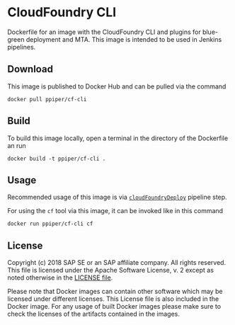 # CloudFoundry CLI

Dockerfile for an image with the CloudFoundry CLI and plugins for blue-green deployment and MTA.
This image is intended to be used in Jenkins pipelines.

## Download

This image is published to Docker Hub and can be pulled via the command

```
docker pull ppiper/cf-cli
```

## Build

To build this image locally, open a terminal in the directory of the Dockerfile an run

```
docker build -t ppiper/cf-cli .
```

## Usage

Recommended usage of this image is via [`cloudFoundryDeploy`](https://sap.github.io/jenkins-library/steps/cloudFoundryDeploy/) pipeline step.

For using the `cf` tool via this image, it can be invoked like in this command

```
docker run ppiper/cf-cli cf
```

## License

Copyright (c) 2018 SAP SE or an SAP affiliate company. All rights reserved.
This file is licensed under the Apache Software License, v. 2 except as noted
otherwise in the [LICENSE file](https://github.com/SAP/devops-docker-images/blob/master/LICENSE).

Please note that Docker images can contain other software which may be licensed under different licenses. This License file is also included in the Docker image. For any usage of built Docker images please make sure to check the licenses of the artifacts contained in the images.
